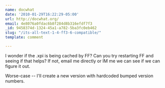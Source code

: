```yaml
---
name: docwhat
date: '2010-01-29T16:22:29-05:00'
url: http://docwhat.org/
email: 4e8076a0fdac6b8f284d8b316efdf7f3
_id: 9458374d-1324-45a1-a782-5ba3fc0eb462
slug: "/its-all-text-1-4-ff3-6-compatible/"
template: comment

---
```


I wonder if the .xpi is being cached by FF?  Can you try restarting FF and seeing if that helps?  If not, email me directly or IM me we can see if we can figure it out.

Worse-case -- I'll create a new version with hardcoded bumped version numbers.
